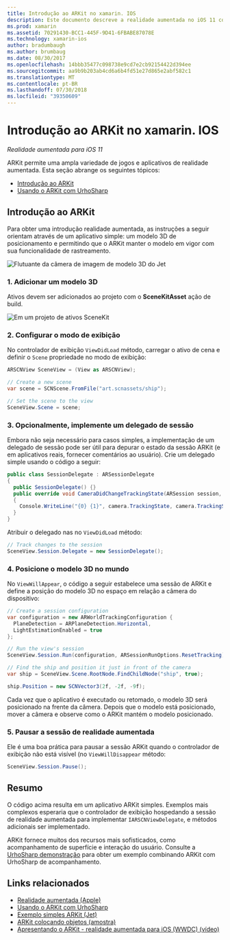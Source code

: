 ```yaml
---
title: Introdução ao ARKit no xamarin. IOS
description: Este documento descreve a realidade aumentada no iOS 11 com ARKit. Ele discute como adicionar um modelo 3D a um aplicativo, configure o modo de exibição, implementar um representante de sessão, posicione o modelo 3D no mundo e pausar a sessão de realidade aumentada.
ms.prod: xamarin
ms.assetid: 70291430-BCC1-445F-9D41-6FBABE87078E
ms.technology: xamarin-ios
author: bradumbaugh
ms.author: brumbaug
ms.date: 08/30/2017
ms.openlocfilehash: 14bbb35477c098738e9cd7e2cb92154422d394ee
ms.sourcegitcommit: aa9b9b203ab4cd6a6b4fd51e27d865e2abf582c1
ms.translationtype: MT
ms.contentlocale: pt-BR
ms.lasthandoff: 07/30/2018
ms.locfileid: "39350609"
---
```

# <a name="introduction-to-arkit-in-xamarinios"></a>Introdução ao ARKit no xamarin. IOS

_Realidade aumentada para iOS 11_

ARKit permite uma ampla variedade de jogos e aplicativos de realidade aumentada. Esta seção abrange os seguintes tópicos:

- [Introdução ao ARKit](#gettingstarted)
- [Usando o ARKit com UrhoSharp](urhosharp.md)

<a name="gettingstarted" />

## <a name="getting-started-with-arkit"></a>Introdução ao ARKit

Para obter uma introdução realidade aumentada, as instruções a seguir orientam através de um aplicativo simple: um modelo 3D de posicionamento e permitindo que o ARKit manter o modelo em vigor com sua funcionalidade de rastreamento.

![Flutuante da câmera de imagem de modelo 3D do Jet](images/jet-sml.png)

### <a name="1-add-a-3d-model"></a>1. Adicionar um modelo 3D

Ativos devem ser adicionados ao projeto com o **SceneKitAsset** ação de build.

![Em um projeto de ativos SceneKit](images/scene-assets.png)


### <a name="2-configure-the-view"></a>2. Configurar o modo de exibição

No controlador de exibição `ViewDidLoad` método, carregar o ativo de cena e definir o `Scene` propriedade no modo de exibição:

```csharp
ARSCNView SceneView = (View as ARSCNView);

// Create a new scene
var scene = SCNScene.FromFile("art.scnassets/ship");

// Set the scene to the view
SceneView.Scene = scene;
```

### <a name="3-optionally-implement-a-session-delegate"></a>3. Opcionalmente, implemente um delegado de sessão

Embora não seja necessário para casos simples, a implementação de um delegado de sessão pode ser útil para depurar o estado da sessão ARKit (e em aplicativos reais, fornecer comentários ao usuário). Crie um delegado simple usando o código a seguir:

```csharp
public class SessionDelegate : ARSessionDelegate
{
  public SessionDelegate() {}
  public override void CameraDidChangeTrackingState(ARSession session, ARCamera camera)
  {
    Console.WriteLine("{0} {1}", camera.TrackingState, camera.TrackingStateReason);
  }
}
```

Atribuir o delegado nas no `ViewDidLoad` método:

```csharp
// Track changes to the session
SceneView.Session.Delegate = new SessionDelegate();
```

### <a name="4-position-the-3d-model-in-the-world"></a>4. Posicione o modelo 3D no mundo

No `ViewWillAppear`, o código a seguir estabelece uma sessão de ARKit e define a posição do modelo 3D no espaço em relação a câmera do dispositivo:

```csharp
// Create a session configuration
var configuration = new ARWorldTrackingConfiguration {
  PlaneDetection = ARPlaneDetection.Horizontal,
  LightEstimationEnabled = true
};

// Run the view's session
SceneView.Session.Run(configuration, ARSessionRunOptions.ResetTracking);

// Find the ship and position it just in front of the camera
var ship = SceneView.Scene.RootNode.FindChildNode("ship", true);

ship.Position = new SCNVector3(2f, -2f, -9f);
```

Cada vez que o aplicativo é executado ou retomado, o modelo 3D será posicionado na frente da câmera. Depois que o modelo está posicionado, mover a câmera e observe como o ARKit mantém o modelo posicionado.

### <a name="5-pause-the-augmented-reality-session"></a>5. Pausar a sessão de realidade aumentada

Ele é uma boa prática para pausar a sessão ARKit quando o controlador de exibição não está visível (no `ViewWillDisappear` método:

```csharp
SceneView.Session.Pause();
```

## <a name="summary"></a>Resumo

O código acima resulta em um aplicativo ARKit simples. Exemplos mais complexos esperaria que o controlador de exibição hospedando a sessão de realidade aumentada para implementar `IARSCNViewDelegate`, e métodos adicionais ser implementado.

ARKit fornece muitos dos recursos mais sofisticados, como acompanhamento de superfície e interação do usuário. Consulte a [UrhoSharp demonstração](urhosharp.md) para obter um exemplo combinando ARKit com UrhoSharp de acompanhamento.


## <a name="related-links"></a>Links relacionados

- [Realidade aumentada (Apple)](https://developer.apple.com/arkit/)
- [Usando o ARKit com UrhoSharp](urhosharp.md)
- [Exemplo simples ARKit (Jet)](https://developer.xamarin.com/samples/monotouch/ios11/ARKitSample/)
- [ARKit colocando objetos (amostra)](https://developer.xamarin.com/samples/monotouch/ios11/ARKitPlacingObjects/)
- [Apresentando o ARKit - realidade aumentada para iOS (WWDC) (vídeo)](https://developer.apple.com/videos/play/wwdc2017/602/)
